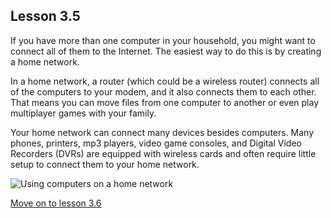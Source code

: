 ## Lesson 3.5

If you have more than one computer in your household, you might want to
connect all of them to the Internet. The easiest way to do this is by
creating a home network.

In a home network, a router (which could be a wireless router) connects
all of the computers to your modem, and it also connects them to each
other. That means you can move files from one computer to another or
even play multiplayer games with your family.

Your home network can connect many devices besides computers. Many
phones, printers, mp3 players, video game consoles, and Digital Video
Recorders (DVRs) are equipped with wireless cards and often require
little setup to connect them to your home network.

![Using computers on a home
network](https://lh5.googleusercontent.com/FhTt_o-qnAUkIpl40DxNTiHMpBtlIONtCd5nPV1xCO__OSayzs6iNA-f0YseGsimIo-97q-lBgR3VrFhDDnlSicW8SwjFuwCkSfmE3U6TAHus9_UgSi7b8OVybtt22UwCLhH860)

[Move on to lesson 3.6](https://moodle.alassist.us/mod/url/view.php?id=2635)
